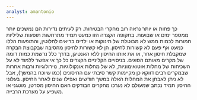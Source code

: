 ```yaml
---
analyst: amantonio
---
```


כך פחות או יותר נראה רוב מחקרי הבטיחות. רק לעיתים נדירות הם נמשכים יותר ממספר ימים או שבועות. בתקופה הקצרה הזו כמעט תמיד מתרחשות תופעות שליליות חמורות לכמות ממש לא מבוטלת של תינוקות או ילדים בריאים לחלוטין, והתופעות הללו כמעט אף פעם לא קשורות לחיסון.
הן לא קשורות לחיסון מהסיבה שבקבוצת הבקרה שמקבלת חיסון אחר, או את אותו החיסון ללא האנטיגן, בדרך כלל נרשמת כמות דומה של מקרים מאותם הסוגים. בניסויים הקליניים הקצרים כל כך אי אפשר ללמוד לא על השכיחות של מחלות אוטואימוניות, לא של מחלות אונקולוגיות, נוירולוגיות ורבות אחרות שבמקרים רבים דווקא כן מקיימות קשר סיבתי עם החיסונים (כמו שיוכח בהמשך), אבל לא ניתן לאבחן את המחלות האלה במשך חודשים ואפילו שנים לאחר החיסון.
בעלוני החיסון תמיד נכתב שמעולם לא נערכו מחקרים הבודקים האם החיסון מסרטן, מוטגני או משפיע על מערכת הרבייה.
